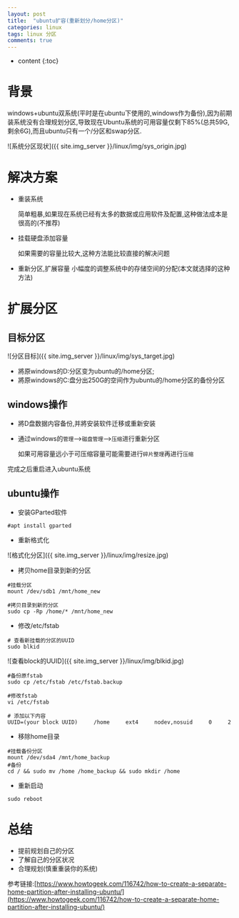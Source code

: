 ```yaml
---
layout: post
title:  "ubuntu扩容(重新划分/home分区)"
categories: linux
tags: linux 分区
comments: true
---
```


* content
{:toc}


# 背景

windows+ubuntu双系统(平时是在ubuntu下使用的,windows作为备份),因为前期装系统没有合理规划分区,导致现在Ubuntu系统的可用容量仅剩下85%(总共59G,剩余6G),而且ubuntu只有一个/分区和swap分区.

![系统分区现状]({{ site.img_server }}/linux/img/sys_origin.jpg)

# 解决方案

* 重装系统

    简单粗暴,如果现在系统已经有太多的数据或应用软件及配置,这种做法成本是很高的(不推荐)
* 挂载硬盘添加容量

    如果需要的容量比较大,这种方法能比较直接的解决问题
* 重新分区,扩展容量
    小幅度的调整系统中的存储空间的分配(本文就选择的这种方法)








# 扩展分区

## 目标分区

![分区目标]({{ site.img_server }}/linux/img/sys_target.jpg)

* 將原windows的D:分区变为ubuntu的/home分区;
* 將原windows的C:盘分出250G的空间作为ubuntu的/home分区的备份分区

## windows操作

* 將D盘数据内容备份,并將安装软件迁移或重新安装
* 通过windows的`管理`-->`磁盘管理`-->`压缩`进行重新分区

    如果可用容量远小于可压缩容量可能需要进行`碎片整理`再进行`压缩`

完成之后重启进入ubuntu系统

## ubuntu操作

* 安装GParted软件

```
#apt install gparted
```

* 重新格式化

![格式化分区]({{ site.img_server }}/linux/img/resize.jpg)

* 拷贝home目录到新的分区

```
#挂载分区
mount /dev/sdb1 /mnt/home_new

#拷贝目录到新的分区
sudo cp -Rp /home/* /mnt/home_new
```

* 修改/etc/fstab

```
# 查看新挂载的分区的UUID
sudo blkid
```
![查看block的UUID]({{ site.img_server }}/linux/img/blkid.jpg)

```
#备份原fstab
sudo cp /etc/fstab /etc/fstab.backup

#修改fstab
vi /etc/fstab

# 添加以下内容
UUID=(your block UUID)     /home     ext4     nodev,nosuid     0     2
```

* 移除home目录

```
#挂载备份分区
mount /dev/sda4 /mnt/home_backup
#备份
cd / && sudo mv /home /home_backup && sudo mkdir /home
```

* 重新启动

```
sudo reboot
```

# 总结

* 提前规划自己的分区
* 了解自己的分区状况
* 合理规划(慎重重装你的系统)

参考链接:[https://www.howtogeek.com/116742/how-to-create-a-separate-home-partition-after-installing-ubuntu/](https://www.howtogeek.com/116742/how-to-create-a-separate-home-partition-after-installing-ubuntu/)
